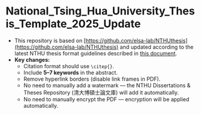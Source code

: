 # National_Tsing_Hua_University_Thesis_Template_2025_Update

- This repository is based on [https://github.com/elsa-lab/NTHUthesis](https://github.com/elsa-lab/NTHUthesis) and updated according to the latest NTHU thesis format guidelines described in [this document](https://registra.site.nthu.edu.tw/var/file/211/1211/img/153498830.pdf).  
- **Key changes:**  
  - Citation format should use `\citep{}`.
  - Include **5–7 keywords** in the abstract.
  - Remove hyperlink borders (disable link frames in PDF).
  - No need to manually add a watermark — the NTHU Dissertations & Theses Repository (清大博碩士論文庫) will add it automatically.
  - No need to manually encrypt the PDF — encryption will be applied automatically.

